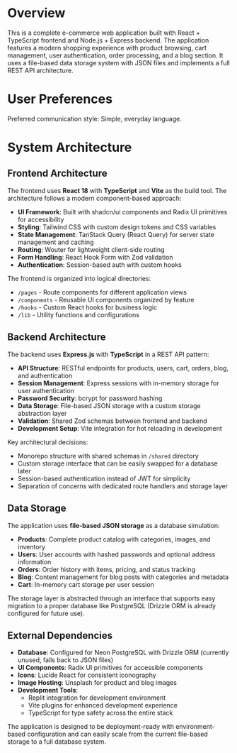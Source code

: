 # Overview

This is a complete e-commerce web application built with React + TypeScript frontend and Node.js + Express backend. The application features a modern shopping experience with product browsing, cart management, user authentication, order processing, and a blog section. It uses a file-based data storage system with JSON files and implements a full REST API architecture.

# User Preferences

Preferred communication style: Simple, everyday language.

# System Architecture

## Frontend Architecture
The frontend uses **React 18** with **TypeScript** and **Vite** as the build tool. The architecture follows a modern component-based approach:

- **UI Framework**: Built with shadcn/ui components and Radix UI primitives for accessibility
- **Styling**: Tailwind CSS with custom design tokens and CSS variables
- **State Management**: TanStack Query (React Query) for server state management and caching
- **Routing**: Wouter for lightweight client-side routing
- **Form Handling**: React Hook Form with Zod validation
- **Authentication**: Session-based auth with custom hooks

The frontend is organized into logical directories:
- `/pages` - Route components for different application views
- `/components` - Reusable UI components organized by feature
- `/hooks` - Custom React hooks for business logic
- `/lib` - Utility functions and configurations

## Backend Architecture
The backend uses **Express.js** with **TypeScript** in a REST API pattern:

- **API Structure**: RESTful endpoints for products, users, cart, orders, blog, and authentication
- **Session Management**: Express sessions with in-memory storage for user authentication
- **Password Security**: bcrypt for password hashing
- **Data Storage**: File-based JSON storage with a custom storage abstraction layer
- **Validation**: Shared Zod schemas between frontend and backend
- **Development Setup**: Vite integration for hot reloading in development

Key architectural decisions:
- Monorepo structure with shared schemas in `/shared` directory
- Custom storage interface that can be easily swapped for a database later
- Session-based authentication instead of JWT for simplicity
- Separation of concerns with dedicated route handlers and storage layer

## Data Storage
The application uses **file-based JSON storage** as a database simulation:

- **Products**: Complete product catalog with categories, images, and inventory
- **Users**: User accounts with hashed passwords and optional address information  
- **Orders**: Order history with items, pricing, and status tracking
- **Blog**: Content management for blog posts with categories and metadata
- **Cart**: In-memory cart storage per user session

The storage layer is abstracted through an interface that supports easy migration to a proper database like PostgreSQL (Drizzle ORM is already configured for future use).

## External Dependencies

- **Database**: Configured for Neon PostgreSQL with Drizzle ORM (currently unused, falls back to JSON files)
- **UI Components**: Radix UI primitives for accessible components
- **Icons**: Lucide React for consistent iconography
- **Image Hosting**: Unsplash for product and blog images
- **Development Tools**: 
  - Replit integration for development environment
  - Vite plugins for enhanced development experience
  - TypeScript for type safety across the entire stack

The application is designed to be deployment-ready with environment-based configuration and can easily scale from the current file-based storage to a full database system.